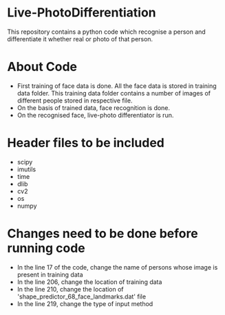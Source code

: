 # Live-PhotoDifferentiation
This repository contains a python code which recognise a person and differentiate it whether real or photo of that person.

# About Code
* First training of face data is done. All the face data is stored in training data folder. This training data folder contains a number of images of different people stored in respective file.
* On the basis of trained data, face recognition is done.
* On the recognised face, live-photo differentiator is run.

# Header files to be included
* scipy
* imutils
* time
* dlib
* cv2
* os
* numpy

# Changes need to be done before running code
* In the line 17 of the code, change the name of persons whose image is present in training data
* In the line 206,  change the location of training data
* In the line 210, change the location of 'shape_predictor_68_face_landmarks.dat' file
* In the line 219, change the type of input method

